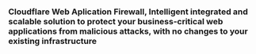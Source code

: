 ### Cloudflare Web Aplication Firewall, Intelligent integrated and scalable solution to protect your business-critical web applications from malicious attacks, with no changes to your existing infrastructure 
